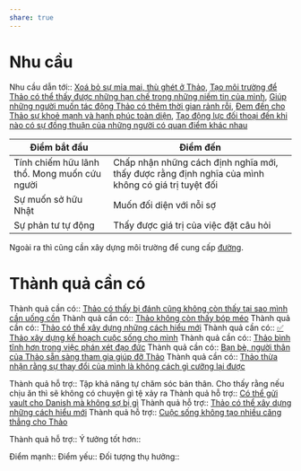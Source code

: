 ```yaml
---
share: true
---
```

# Nhu cầu
Nhu cầu dẫn tới:: [Xoá bỏ sự mỉa mai, thù ghét ở Thảo](Xo%C3%A1%20b%E1%BB%8F%20s%E1%BB%B1%20m%E1%BB%89a%20mai,%20th%C3%B9%20gh%C3%A9t%20%E1%BB%9F%20Th%E1%BA%A3o.md), [Tạo môi trường để Thảo có thể thấy được những hạn chế trong những niềm tin của mình](T%E1%BA%A1o%20m%C3%B4i%20tr%C6%B0%E1%BB%9Dng%20%C4%91%E1%BB%83%20Th%E1%BA%A3o%20c%C3%B3%20th%E1%BB%83%20th%E1%BA%A5y%20%C4%91%C6%B0%E1%BB%A3c%20nh%E1%BB%AFng%20h%E1%BA%A1n%20ch%E1%BA%BF%20trong%20nh%E1%BB%AFng%20ni%E1%BB%81m%20tin%20c%E1%BB%A7a%20m%C3%ACnh.md), [Giúp những người muốn tác động Thảo có thêm thời gian rảnh rỗi](Gi%C3%BAp%20nh%E1%BB%AFng%20ng%C6%B0%E1%BB%9Di%20mu%E1%BB%91n%20t%C3%A1c%20%C4%91%E1%BB%99ng%20Th%E1%BA%A3o%20c%C3%B3%20th%C3%AAm%20th%E1%BB%9Di%20gian%20r%E1%BA%A3nh%20r%E1%BB%97i.md), [Đem đến cho Thảo sự khoẻ mạnh và hạnh phúc toàn diện](%C4%90em%20%C4%91%E1%BA%BFn%20cho%20Th%E1%BA%A3o%20s%E1%BB%B1%20kho%E1%BA%BB%20m%E1%BA%A1nh%20v%C3%A0%20h%E1%BA%A1nh%20ph%C3%BAc%20to%C3%A0n%20di%E1%BB%87n.md), [Tạo động lực đối thoại đến khi nào có sự đồng thuận của những người có quan điểm khác nhau](T%E1%BA%A1o%20%C4%91%E1%BB%99ng%20l%E1%BB%B1c%20%C4%91%E1%BB%91i%20tho%E1%BA%A1i%20%C4%91%E1%BA%BFn%20khi%20n%C3%A0o%20c%C3%B3%20s%E1%BB%B1%20%C4%91%E1%BB%93ng%20thu%E1%BA%ADn%20c%E1%BB%A7a%20nh%E1%BB%AFng%20ng%C6%B0%E1%BB%9Di%20c%C3%B3%20quan%20%C4%91i%E1%BB%83m%20kh%C3%A1c%20nhau.md)

| Điểm bắt đầu                                 | Điểm đến                                                                                           |
| -------------------------------------------- | -------------------------------------------------------------------------------------------------- |
| Tính chiếm hữu lãnh thổ. Mong muốn cứu người | Chấp nhận những cách định nghĩa mới, thấy được rằng định nghĩa của mình không có giá trị tuyệt đối |
| Sự muốn sở hữu Nhật                          | Muốn đối diện với nỗi sợ                                                                           |
| Sự phản tư tự động                           | Thấy được giá trị của việc đặt câu hỏi                                                             |

Ngoài ra thì cũng cần xây dựng môi trường để cung cấp [đường](../1%20Th%C3%B4ng%20tin%20th%C3%A2n%20ch%E1%BB%A7/T%E1%BB%AB%20%C4%91i%E1%BB%83n/Trung%20t%C3%ADnh/%C4%90%C6%B0%E1%BB%9Dng.md).
# Thành quả cần có
Thành quả cần có:: [Thảo có thấy bị đánh cũng không còn thấy tại sao mình cần uống cồn](./Th%C3%A0nh%20qu%E1%BA%A3%20mong%20mu%E1%BB%91n%20(outcome)/Th%E1%BA%A3o%20c%C3%B3%20th%E1%BA%A5y%20b%E1%BB%8B%20%C4%91%C3%A1nh%20c%C5%A9ng%20kh%C3%B4ng%20c%C3%B2n%20th%E1%BA%A5y%20t%E1%BA%A1i%20sao%20m%C3%ACnh%20c%E1%BA%A7n%20u%E1%BB%91ng%20c%E1%BB%93n.md)
Thành quả cần có:: [Thảo không còn thấy bóp méo](./Th%C3%A0nh%20qu%E1%BA%A3%20mong%20mu%E1%BB%91n%20(outcome)/Th%E1%BA%A3o%20kh%C3%B4ng%20c%C3%B2n%20th%E1%BA%A5y%20b%C3%B3p%20m%C3%A9o.md)
Thành quả cần có:: [Thảo có thể xây dựng những cách hiểu mới](./Th%C3%A0nh%20qu%E1%BA%A3%20mong%20mu%E1%BB%91n%20(outcome)/Th%E1%BA%A3o%20c%C3%B3%20th%E1%BB%83%20x%C3%A2y%20d%E1%BB%B1ng%20nh%E1%BB%AFng%20c%C3%A1ch%20hi%E1%BB%83u%20m%E1%BB%9Bi.md)
Thành quả cần có:: [✅ Thảo xây dựng kế hoạch cuộc sống cho mình](./Th%C3%A0nh%20qu%E1%BA%A3%20mong%20mu%E1%BB%91n%20(outcome)/%E2%9C%85%20Th%E1%BA%A3o%20x%C3%A2y%20d%E1%BB%B1ng%20k%E1%BA%BF%20ho%E1%BA%A1ch%20cu%E1%BB%99c%20s%E1%BB%91ng%20cho%20m%C3%ACnh.md) 
Thành quả cần có:: [Thảo bình tĩnh hơn trong việc phán xét đạo đức](./Th%C3%A0nh%20qu%E1%BA%A3%20mong%20mu%E1%BB%91n%20(outcome)/Th%E1%BA%A3o%20b%C3%ACnh%20t%C4%A9nh%20h%C6%A1n%20trong%20vi%E1%BB%87c%20ph%C3%A1n%20x%C3%A9t%20%C4%91%E1%BA%A1o%20%C4%91%E1%BB%A9c.md)
Thành quả cần có:: [Bạn bè, người thân của Thảo sẵn sàng tham gia giúp đỡ Thảo](./Th%C3%A0nh%20qu%E1%BA%A3%20mong%20mu%E1%BB%91n%20(outcome)/B%E1%BA%A1n%20b%C3%A8,%20ng%C6%B0%E1%BB%9Di%20th%C3%A2n%20c%E1%BB%A7a%20Th%E1%BA%A3o%20s%E1%BA%B5n%20s%C3%A0ng%20tham%20gia%20gi%C3%BAp%20%C4%91%E1%BB%A1%20Th%E1%BA%A3o.md)
Thành quả cần có:: [Thảo thừa nhận rằng sự thay đổi của mình là không cách gì cưỡng lại được](./Th%E1%BA%A3o%20th%E1%BB%ABa%20nh%E1%BA%ADn%20r%E1%BA%B1ng%20s%E1%BB%B1%20thay%20%C4%91%E1%BB%95i%20c%E1%BB%A7a%20m%C3%ACnh%20l%C3%A0%20kh%C3%B4ng%20c%C3%A1ch%20g%C3%AC%20c%C6%B0%E1%BB%A1ng%20l%E1%BA%A1i%20%C4%91%C6%B0%E1%BB%A3c.md)

Thành quả hỗ trợ:: Tập khả năng tự chăm sóc bản thân. Cho thấy rằng nếu chịu ăn thì sẽ không có chuyện gì tệ xảy ra
Thành quả hỗ trợ:: [Có thể gửi vault cho Danish mà không sợ bị gì](./Th%C3%A0nh%20qu%E1%BA%A3%20mong%20mu%E1%BB%91n%20(outcome)/C%C3%B3%20th%E1%BB%83%20g%E1%BB%ADi%20vault%20cho%20Danish%20m%C3%A0%20kh%C3%B4ng%20s%E1%BB%A3%20b%E1%BB%8B%20g%C3%AC.md)
Thành quả hỗ trợ:: [Thảo có thể xây dựng những cách hiểu mới](./Th%C3%A0nh%20qu%E1%BA%A3%20mong%20mu%E1%BB%91n%20(outcome)/Th%E1%BA%A3o%20c%C3%B3%20th%E1%BB%83%20x%C3%A2y%20d%E1%BB%B1ng%20nh%E1%BB%AFng%20c%C3%A1ch%20hi%E1%BB%83u%20m%E1%BB%9Bi.md)
Thành quả hỗ trợ:: [Cuộc sống không tạo nhiều căng thẳng cho Thảo](./Th%C3%A0nh%20qu%E1%BA%A3%20mong%20mu%E1%BB%91n%20(outcome)/Cu%E1%BB%99c%20s%E1%BB%91ng%20kh%C3%B4ng%20t%E1%BA%A1o%20nhi%E1%BB%81u%20c%C4%83ng%20th%E1%BA%B3ng%20cho%20Th%E1%BA%A3o/index.md)

Thành quả hỗ trợ::
Ý tưởng tốt hơn:: 

Điểm mạnh:: 
Điểm yếu:: 
Đối tượng thụ hưởng::
